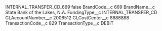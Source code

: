 <?xml version="1.0" encoding="UTF-8"?>
<CustomMetadata xmlns="http://soap.sforce.com/2006/04/metadata" xmlns:xsi="http://www.w3.org/2001/XMLSchema-instance" xmlns:xsd="http://www.w3.org/2001/XMLSchema">
    <label>INTERNAL_TRANSFER_CD_669</label>
    <protected>false</protected>
    <values>
        <field>BrandCode__c</field>
        <value xsi:type="xsd:string">669</value>
    </values>
    <values>
        <field>BrandName__c</field>
        <value xsi:type="xsd:string">State Bank of the Lakes, N.A.</value>
    </values>
    <values>
        <field>FundingType__c</field>
        <value xsi:type="xsd:string">INTERNAL_TRANSFER_CD</value>
    </values>
    <values>
        <field>GLAccountNumber__c</field>
        <value xsi:type="xsd:string">2006512</value>
    </values>
    <values>
        <field>GLCostCenter__c</field>
        <value xsi:type="xsd:string">8888888</value>
    </values>
    <values>
        <field>TransactionCode__c</field>
        <value xsi:type="xsd:string">829</value>
    </values>
    <values>
        <field>TransactionType__c</field>
        <value xsi:type="xsd:string">DEBIT</value>
    </values>
</CustomMetadata>
